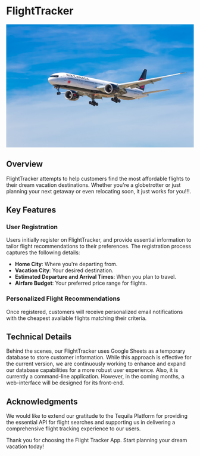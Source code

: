 # FlightTracker 

![Flight Tracker App](image.jpg)

## Overview

FlightTracker attempts to help customers find the most affordable flights to their dream vacation destinations. Whether you're a globetrotter or just planning your next getaway or even relocating soon, it just works for you!!!.

## Key Features

### User Registration

Users initially register on FlightTracker, and provide essential information to tailor flight recommendations to their preferences. The registration process captures the following details:

- **Home City**: Where you're departing from.
- **Vacation City**: Your desired destination.
- **Estimated Departure and Arrival Times**: When you plan to travel.
- **Airfare Budget**: Your preferred price range for flights.

### Personalized Flight Recommendations

Once registered, customers will receive personalized email notifications with the cheapest available flights matching their criteria. 

## Technical Details

Behind the scenes, our FlightTracker uses Google Sheets as a temporary database to store customer information. While this approach is effective for the current version, we are continuously working to enhance and expand our database capabilities for a more robust user experience.
Also, it is currently a command-line application. However, in the coming months, a web-interface will be designed for its front-end.

## Acknowledgments

We would like to extend our gratitude to the Tequila Platform for providing the essential API for flight searches and supporting us in delivering a comprehensive flight tracking experience to our users.

Thank you for choosing the Flight Tracker App. Start planning your dream vacation today!

